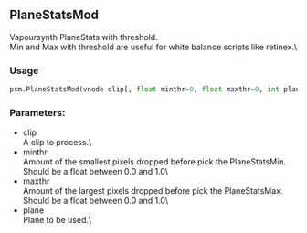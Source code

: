 ## PlaneStatsMod

Vapoursynth PlaneStats with threshold.\
Min and Max with threshold are useful for white balance scripts like retinex.\

### Usage
```python
psm.PlaneStatsMod(vnode clip[, float minthr=0, float maxthr=0, int plane=0])
```
### Parameters:

- clip\
    A clip to process.\
- minthr\
    Amount of the smallest pixels dropped before pick the PlaneStatsMin.\
    Should be a float between 0.0 and 1.0\
- maxthr\
    Amount of the largest pixels dropped before pick the PlaneStatsMax.\
    Should be a float between 0.0 and 1.0\
- plane\
    Plane to be used.\